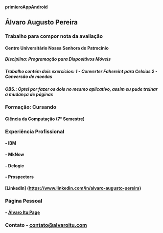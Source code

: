 #### primieroAppAndroid
## Álvaro Augusto Pereira

### Trabalho para compor nota da avaliação
#### Centro Universitário Nossa Senhora do Patrocínio
##### Disciplina: Programação para Dispositivos Móveis
##### Trabalho contém dois exercícios: 1 - Converter Fahereint para Celsius 2 - Conversão de moedas
##### OBS.: Optei por fazer os dois no mesmo aplicativo, assim eu pude treinar a mudança de páginas

### Formação: Cursando
#### Ciência da Computação (7° Semestre)

### Experiência Profissional
#### - IBM
#### - MkNow
#### - Delogic
#### - Prospectors

#### [LinkedIn] (https://www.linkedin.com/in/alvaro-augusto-pereira)

### Página Pessoal
#### - [Álvaro Itu Page](https://alvaroitu.github.io/)

### Contato - contato@alvaroitu.com





